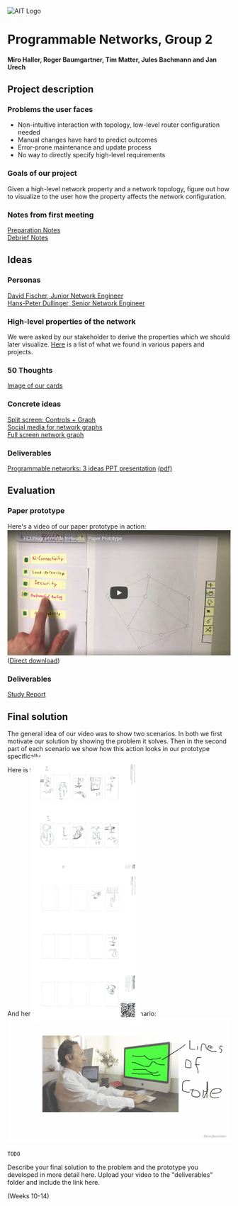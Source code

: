 ![AIT Logo](img/logo-ait.png)

# Programmable Networks, Group 2
#### Miro Haller, Roger Baumgartner, Tim Matter, Jules Bachmann and Jan Urech

## Project description
### Problems the user faces
- Non-intuitive interaction with topology, low-level router configuration needed
- Manual changes have hard to predict outcomes
- Error-prone maintenance and update process
- No way to directly specify high-level requirements

### Goals of our project
Given a high-level network property and a network topology, figure out how to visualize to the user how the property affects the network configuration.

### Notes from first meeting
[Preparation Notes](resources/first_meeting/preparation.docx)  
[Debrief Notes](resources/first_meeting/debrief.docx)

## Ideas

### Personas

[David Fischer, Junior Network Engineer](resources/personas/David%20Fischer.md)  
[Hans-Peter Dullinger, Senior Network Engineer](resources/personas/Hans-Peter%20Dullinger.md)

### High-level properties of the network
We were asked by our stakeholder to derive the properties which we should later visualize. [Here](resources/ideation/requirements.md) is a list of what we found in various papers and projects.

### 50 Thoughts

[Image of our cards](img/ideation/50_thoughts.jpg)

### Concrete ideas

[Split screen: Controls + Graph](resources/ideation/3_ideas.md#split-screen-controls--graph)  
[Social media for network graphs](resources/ideation/3_ideas.md#social-media-for-network-graphs)  
[Full screen network graph](resources/ideation/3_ideas.md#full-screen-network-graph)

### Deliverables
[Programmable networks: 3 ideas PPT presentation](Deliverables/Idea_Presentation.pptx) [(pdf)](Deliverables/Idea_Presentation.pdf)

## Evaluation

### Paper prototype

Here's a video of our paper prototype in action:  
[![Paper prototype video screenshot](img/paper_prototype/youtube_video_screenshot.png)](https://www.youtube.com/watch?v=oLGozc_zjko)  
([Direct download](video/paper_prototype.mp4))

### Deliverables
[Study Report](Deliverables/Study_Report.md)

## Final solution
The general idea of our video was to show two scenarios. In both we first motivate our solution by showing the problem it solves. Then in the second part of each scenario we show how this action looks in our prototype specifically.

Here is the storyboard for the first scenario:

<img src="resources/video_prototype/storyBoardScene2/Scene2Part1.jpg" alt="Scenario 1a" style="transform: rotate(90deg);" width="70%">

<img src="resources/video_prototype/storyBoardScene2/Scene2Part2.jpg" alt="Scenario 1b" style="transform: rotate(90deg);" width="70%">

And here is the storyboard of the second scenario:
![Scenario 2](resources/video_prototype/storyboard_programmable_networks/exports/storyboard_programmable_networks%202018-12-07%2004.57.08.gif)

    TODO
Describe your final solution to the problem and the prototype you developed in more detail here.
Upload your video to the "deliverables" folder and include the link here.

(Weeks 10-14)
